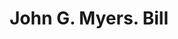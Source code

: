 ---
doi: 10.7916/D8JT12GR
date_other: '1880'
date_other_textual: 1880-1889
form: printed ephemera
genre:
- Invoices
name:
- John G. Myers
object_in_context_url: https://biggert.cul.columbia.edu/items/view/ave_biggert_00831
subject_hierarchical_geographic:
- Albany, New York, United States
subject_name:
- John G. Myers
title: John G. Myers. Bill
sort_title: John G. Myers. Bill
call_number: ave_biggert_00831
coordinates:
- 42.652499999999996,-73.75722222222223
pid: ave_biggert_00831
identifiers: ave_biggert_00831
permalink: /biggert/ave_biggert_00831/
layout: iiif-image-page
---